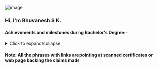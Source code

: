 
![image](https://github.com/WrathofBhuvan11/WrathofBhuvan11.github.io/assets/36232037/3d6472f2-8afc-476e-920b-6770f76f1662)

### Hi, I'm Bhuvanesh S K.
#### Achievements and milestones during Bachelor's Degree:-
<details>
<summary>Click to expand/collapse</summary>

* Finished my [Bachelor's Degree in Electronics and Communication Engineering from NMAMIT Nitte University (2016-2020)](https://github.com/WrathofBhuvan11/WrathofBhuvan11.github.io/blob/main/documents/bachelors%20of%20engineering%20main%20certificate%20.pdf)
* Gained expertise in concepts on Signals and Systems, VLSI & Micro-electronics, Hardware Description Language (HDL), and Deep Learning.
* Worked on [STUDSAT Program](https://www.isro.gov.in/Stud_sat.html) as part of the Final year project which was about [Software Development for Command and Data Handling (C & DH) satellite subsystems](https://github.com/WrathofBhuvan11/WrathofBhuvan11.github.io/blob/main/documents/STUDSAT-II%20final%20Report.pdf).
* Another major project was in the field of Deep learning for Medical Data Analysis, worked on it as part of a [Research Intern at Inspirante Technologies Pvt Ltd](https://github.com/WrathofBhuvan11/WrathofBhuvan11.github.io/blob/main/documents/Inspirante%20Certificate%20letter%20.png).
* Completed [Design with FPGA Training & Internship under Xilinx & Core-EL](https://github.com/WrathofBhuvan11/WrathofBhuvan11.github.io/blob/main/documents/CoreEL-Xilinx%20certificate.pdf) where worked on [Implementing 32-bit RISC Processor on Xilinx FPGA](https://github.com/WrathofBhuvan11/32bit_risc_verilog).
* Participated in the [final round of the Smart India Hackathon](https://github.com/WrathofBhuvan11/WrathofBhuvan11.github.io/blob/main/documents/Smart%20India%20Hackathon%20DAE.pdf). The problem statement was Brain 3D MRI Image segmentation by the Department of Atomic Energy (DAE), where implementation of multiple Deep neural net architectures to segment the 3D MRI brain images for cancer cells or tumors were done and conclude which is the best architecture.


</details>

#### Note: All the phrases with links are pointing at scanned certificates or web page backing the claims made 
